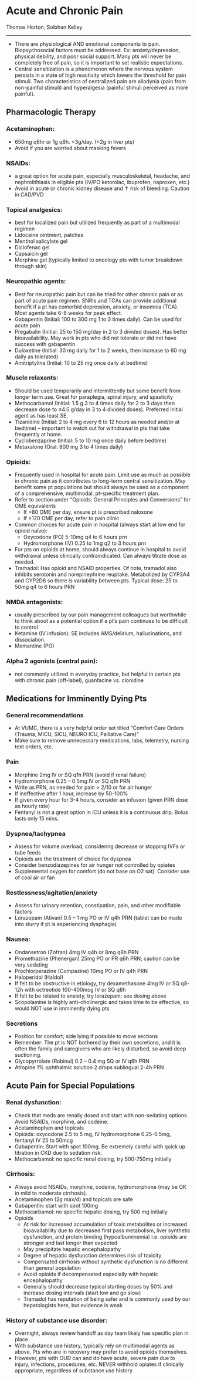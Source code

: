 # Acute and Chronic Pain 

Thomas Horton, Soibhan Kelley

---

- There are physiological AND emotional components to pain. Biopsychosocial factors must be addressed. Ex:  anxiety/depression, physical debility, and poor social support.  Many pts will never be completely free of pain, so it is important to set realistic expectations.
- Central sensitization is a phenomenon where the nervous system persists in a state of high reactivity which lowers the threshold for pain stimuli.  Two characteristics of centralized pain are allodynia (pain from non-painful stimuli) and hyperalgesia (painful stimuli perceived as more painful).

## Pharmacologic Therapy  
### Acetaminophen:  
- 650mg q6hr or 1g q8h. <3g/day. (<2g in liver pts)
-	Avoid if you are worried about masking fevers
### NSAIDs: 
- a great option for acute pain, especially musculoskeletal, headache, and nephrolithiasis in eligible pts (IV/PO ketorolac, ibuprofen, naproxen, etc.)
-	Avoid in acute or chronic kidney disease and ↑ risk of bleeding. Caution in CAD/PVD
### Topical analgesics: 
- best for localized pain but utilized frequently as part of a multimodal regimen
-	Lidocaine ointment, patches 
-	Menthol salicylate gel 
-	Diclofenac gel  
-	Capsaicin gel    
-	Morphine gel (typically limited to oncology pts with tumor breakdown through skin)
### Neuropathic agents: 
- Best for neuropathic pain but can be tried for other chronic pain or as part of acute pain regimen. SNRIs and TCAs can provide additional benefit if a pt has comorbid depression, anxiety, or insomnia (TCA).  Most agents take 6-8 weeks for peak effect. 
-	Gabapentin (Initial: 100 to 300 mg 1 to 3 times daily). Can be used for acute pain
-	Pregabalin (Initial: 25 to 150 mg/day in 2 to 3 divided doses). Has better bioavailability. May work in pts who did not tolerate or did not have success with gabapentin
-	Duloxetine (Initial: 30 mg daily for 1 to 2 weeks, then increase to 60 mg daily as tolerated)
-	Amitriptyline (Initial: 10 to 25 mg once daily at bedtime)
### Muscle relaxants: 
- Should be used temporarily and intermittently but some benefit from longer term use. Great for paraplegia, spinal injury, and spasticity
-	Methocarbamol (Initial: 1.5 g 3 to 4 times daily for 2 to 3 days then decrease dose to ≤4.5 g/day in 3 to 4 divided doses). Preferred initial agent as has least SE.
-	Tizanidine (Initial: 2 to 4 mg every 6 to 12 hours as needed and/or at bedtime) – important to watch out for withdrawal in pts that take frequently at home. 
-	Cyclobenzaprine (Initial: 5 to 10 mg once daily before bedtime)
-	Metaxalone (Oral: 800 mg 3 to 4 times daily)
### Opioids: 
- Frequently used in hospital for acute pain. Limit use as much as possible in chronic pain as it contributes to long-term central sensitization.  May benefit some pt populations but should always be used as a component of a comprehensive, multimodal, pt-specific treatment plan.
-	Refer to section under “Opioids: General Principles and Conversions” for OME equivalents
    -	If >80 OME per day, ensure pt is prescribed naloxone
    -	If >120 OME per day, refer to pain clinic  
-	Common choices for acute pain in hospital (always start at low end for opioid naïve):
    -	Oxycodone (PO) 5-10mg q4 to 6 hours prn
    -	Hydromorphone (IV) 0.25 to 1mg q2 to 3 hours prn 
-	For pts on opioids at home, should always continue in hospital to avoid withdrawal unless clinically contraindicated. Can always titrate dose as needed.
-	Tramadol:  Has opioid and NSAID properties. Of note, tramadol also inhibits serotonin and norepinephrine reuptake. Metabolized by CYP3A4 and CYP2D6 so there is variability between pts. Typical dose: 25 to 50mg q4 to 6 hours PRN
### NMDA antagonists: 
- usually prescribed by our pain management colleagues but worthwhile to think about as a potential option if a pt’s pain continues to be difficult to control 
-	Ketamine (IV infusion): SE includes AMS/delirium, hallucinations, and dissociation. 
-	Memantine (PO)
### Alpha 2 agonists (central pain): 
- not commonly utilized in everyday practice, but helpful in certain pts with chronic pain (off-label), guanfacine vs. clonidine  
## Medications for Imminently Dying Pts
### General recommendations
-	At VUMC, there is a very helpful order set titled “Comfort Care Orders (Trauma, MICU, SICU, NEURO ICU, Palliative Care)”
-	Make sure to remove unnecessary medications, labs, telemetry, nursing text orders, etc.
### Pain
-	Morphine 2mg IV or SQ q1h PRN (avoid if renal failure)
-	Hydromorphone 0.25 – 0.5mg IV or SQ q1h PRN
-	Write as PRN, as needed for pain > 2/10 or for air hunger
-	If ineffective after 1 hour, increase by 50-100%
-	If given every hour for 3-4 hours, consider an infusion (given PRN dose as hourly rate)
-	Fentanyl is not a great option in ICU unless it is a continuous drip. Bolus lasts only 15 mins.
### Dyspnea/tachypnea
-	Assess for volume overload, considering decrease or stopping IVFs or tube feeds
-	Opioids are the treatment of choice for dyspnea
-	Consider benzodiazepines for air hunger not controlled by opiates
-	Supplemental oxygen for comfort (do not base on O2 sat). Consider use of cool air or fan 
### Restlessness/agitation/anxiety
-	Assess for urinary retention, constipation, pain, and other modifiable factors
-	Lorazepam (Ativan) 0.5 – 1 mg PO or IV q4h PRN (tablet can be made into slurry if pt is experiencing dysphagia)
### Nausea:
-	Ondansetron (Zofran) 4mg IV q4h or 8mg q8h PRN
-	Promethazine (Phenergan) 25mg PO or PR q6h PRN; caution can be very sedating
-	Prochlorperazine (Compazine) 10mg PO or IV q4h PRN
-	Haloperidol (Haldol)
-	If felt to be obstructive in etiology, try dexamethasone 4mg IV or SQ q8-12h with octreotide 100-400mcg IV or SQ q8h
-	If felt to be related to anxiety, try lorazepam; see dosing above
-	Scopolamine is highly anti-cholinergic and takes time to be effective, so would NOT use in imminently dying pts
### Secretions
-	Position for comfort; side lying if possible to move sections
-	Remember: The pt is NOT bothered by their own secretions, and it is often the family and caregivers who are likely disturbed, so avoid deep suctioning.
-	Glycopyrrolate (Robinul) 0.2 – 0.4 mg SQ or IV q6h PRN 
-	Atropine 1% ophthalmic solution 2 drops sublingual 2-4h PRN

## Acute Pain for Special Populations
### Renal dysfunction: 
- Check that meds are renally dosed and start with non-sedating options. Avoid NSAIDs, morphine, and codeine.
-	Acetaminophen and topicals 
-	Opioids: oxycodone 2.5 to 5 mg, IV hydromorphone 0.25-0.5mg, fentanyl IV 25 to 50mcg
-	Gabapentin: Start with spot 100mg. Be extremely careful with quick up titration in CKD due to sedation risk.
-	Methocarbamol: no specific renal dosing, try 500-750mg initially
### Cirrhosis: 
- Always avoid NSAIDs, morphine, codeine, hydromorphone (may be OK in mild to moderate cirrhosis).
-	Acetaminophen (2g max/d) and topicals are safe
-	Gabapentin: start with spot 100mg
-	Methocarbamol: no specific hepatic dosing, try 500 mg initially
-	Opioids 
    -	At risk for increased accumulation of toxic metabolites or increased bioavailability due to decreased first pass metabolism, liver synthetic dysfunction, and protein binding (hypoalbuminemia) i.e. opioids are stronger and last longer than expected
    -	May precipitate hepatic encephalopathy
    -	Degree of hepatic dysfunction determines risk of toxicity
    -	Compensated cirrhosis without synthetic dysfunction is no different than general population
    -	Avoid opioids if decompensated especially with hepatic encephalopathy
    -	Generally should decrease typical starting doses by 50% and increase dosing intervals (start low and go slow)
    -	Tramadol has reputation of being safer and is commonly used by our hepatologists here, but evidence is weak
### History of substance use disorder: 
- Overnight, always review handoff as day team likely has specific plan in place. 
-	With substance use history, typically rely on multimodal agents as above. Pts who are in recovery may prefer to avoid opioids themselves.
-	However, pts with OUD can and do have acute, severe pain due to injury, infections, procedures, etc. NEVER withhold opiates if clinically appropriate, regardless of substance use history.

